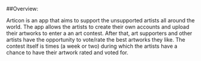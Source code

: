 ##Overview:

Articon is an app that aims to support the unsupported artists all around the world. The app allows the artists to create their own accounts and upload their artworks to enter a an art contest. After that, art supporters and other artists have the opportunity to vote/rate the best artworks they like. The contest itself is times (a week or two) during which the artists have a chance to have their artwork rated and voted for.

